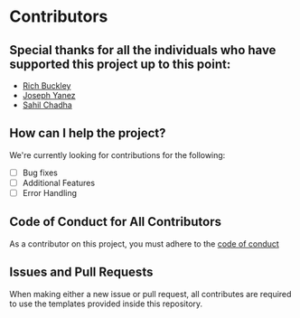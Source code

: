 # Contributors

## Special thanks for all the individuals who have supported this project up to this point:

* [Rich Buckley](https://github.com/rhbuckley)
* [Joseph Yanez](https://github.com/JosephYan-1)
* [Sahil Chadha](https://github.com/schadha009)

## How can I help the project?

We're currently looking for contributions for the following:

- [ ] Bug fixes
- [ ] Additional Features
- [ ] Error Handling

## Code of Conduct for All Contributors

As a contributor on this project, you must adhere to the [code of conduct](https://github.com/all-contributors/all-contributors/blob/master/CODE_OF_CONDUCT.md)

## Issues and Pull Requests

When making either a new issue or pull request, all contributes are required to use the templates provided inside this repository.
